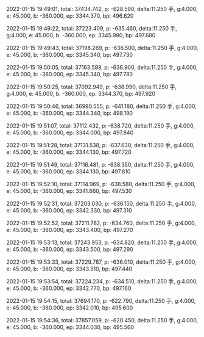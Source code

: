 2022-01-15 19:49:01, total: 37434.742, p: -628.590, delta:11.250 手, g:4.000, e: 45.000, b: -360.000, ep: 3344.370, bp: 496.620

2022-01-15 19:49:22, total: 37223.409, p: -635.460, delta:11.250 手, g:4.000, e: 45.000, b: -360.000, ep: 3345.980, bp: 497.680

2022-01-15 19:49:43, total: 37198.269, p: -636.500, delta:11.250 手, g:4.000, e: 45.000, b: -360.000, ep: 3345.340, bp: 497.730

2022-01-15 19:50:05, total: 37163.598, p: -636.900, delta:11.250 手, g:4.000, e: 45.000, b: -360.000, ep: 3345.340, bp: 497.780

2022-01-15 19:50:25, total: 37092.949, p: -638.990, delta:11.250 手, g:4.000, e: 45.000, b: -360.000, ep: 3344.370, bp: 497.920

2022-01-15 19:50:46, total: 36990.555, p: -641.180, delta:11.250 手, g:4.000, e: 45.000, b: -360.000, ep: 3344.340, bp: 498.190

2022-01-15 19:51:07, total: 37112.432, p: -638.720, delta:11.250 手, g:4.000, e: 45.000, b: -360.000, ep: 3344.000, bp: 497.840

2022-01-15 19:51:28, total: 37131.538, p: -637.630, delta:11.250 手, g:4.000, e: 45.000, b: -360.000, ep: 3344.130, bp: 497.720

2022-01-15 19:51:49, total: 37116.481, p: -638.350, delta:11.250 手, g:4.000, e: 45.000, b: -360.000, ep: 3344.130, bp: 497.810

2022-01-15 19:52:10, total: 37114.969, p: -638.580, delta:11.250 手, g:4.000, e: 45.000, b: -360.000, ep: 3341.660, bp: 497.530

2022-01-15 19:52:31, total: 37203.030, p: -636.150, delta:11.250 手, g:4.000, e: 45.000, b: -360.000, ep: 3342.330, bp: 497.310

2022-01-15 19:52:52, total: 37211.782, p: -634.760, delta:11.250 手, g:4.000, e: 45.000, b: -360.000, ep: 3343.400, bp: 497.270

2022-01-15 19:53:13, total: 37243.953, p: -634.820, delta:11.250 手, g:4.000, e: 45.000, b: -360.000, ep: 3343.500, bp: 497.290

2022-01-15 19:53:33, total: 37229.787, p: -636.010, delta:11.250 手, g:4.000, e: 45.000, b: -360.000, ep: 3343.510, bp: 497.440

2022-01-15 19:53:54, total: 37224.234, p: -634.510, delta:11.250 手, g:4.000, e: 45.000, b: -360.000, ep: 3342.770, bp: 497.160

2022-01-15 19:54:15, total: 37694.170, p: -622.790, delta:11.250 手, g:4.000, e: 45.000, b: -360.000, ep: 3342.010, bp: 495.600

2022-01-15 19:54:36, total: 37857.059, p: -620.450, delta:11.250 手, g:4.000, e: 45.000, b: -360.000, ep: 3344.030, bp: 495.560
